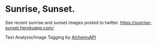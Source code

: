 # Sunrise, Sunset.

See recent sunrise and sunset images posted to twitter.
https://sunrise-sunset.herokuapp.com/

Text Analysis/Image Tagging by [AlchemyAPI](www.alchemyapi.com)
